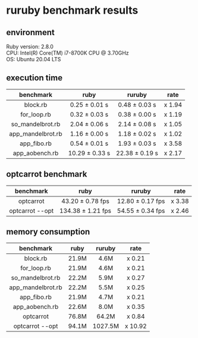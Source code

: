 # ruruby benchmark results

## environment

Ruby version: 2.8.0  
CPU: Intel(R) Core(TM) i7-8700K CPU @ 3.70GHz  
OS: Ubuntu 20.04 LTS

## execution time

|     benchmark     |      ruby      |     ruruby     |  rate  |
| :---------------: | :------------: | :------------: | :----: |
|     block.rb      | 0.25 ± 0.01 s  | 0.48 ± 0.03 s  | x 1.94 |
|    for_loop.rb    | 0.32 ± 0.03 s  | 0.38 ± 0.00 s  | x 1.19 |
| so_mandelbrot.rb  | 2.04 ± 0.06 s  | 2.14 ± 0.08 s  | x 1.05 |
| app_mandelbrot.rb | 1.16 ± 0.00 s  | 1.18 ± 0.02 s  | x 1.02 |
|    app_fibo.rb    | 0.54 ± 0.01 s  | 1.93 ± 0.03 s  | x 3.58 |
|  app_aobench.rb   | 10.29 ± 0.33 s | 22.38 ± 0.19 s | x 2.17 |

## optcarrot benchmark

|    benchmark    |       ruby        |      ruruby      |  rate  |
| :-------------: | :---------------: | :--------------: | :----: |
|    optcarrot    | 43.20 ± 0.78 fps  | 12.80 ± 0.17 fps | x 3.38 |
| optcarrot --opt | 134.38 ± 1.21 fps | 54.55 ± 0.34 fps | x 2.46 |

## memory consumption

|     benchmark     | ruby  | ruruby  |  rate   |
| :---------------: | :---: | :-----: | :-----: |
|     block.rb      | 21.9M |  4.6M   | x 0.21  |
|    for_loop.rb    | 21.9M |  4.6M   | x 0.21  |
| so_mandelbrot.rb  | 22.2M |  5.9M   | x 0.27  |
| app_mandelbrot.rb | 22.2M |  5.5M   | x 0.25  |
|    app_fibo.rb    | 21.9M |  4.7M   | x 0.21  |
|  app_aobench.rb   | 22.6M |  8.0M   | x 0.35  |
|     optcarrot     | 76.8M |  64.2M  | x 0.84  |
|  optcarrot --opt  | 94.1M | 1027.5M | x 10.92 |
